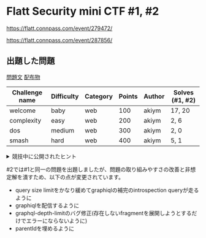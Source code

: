 # Flatt Security mini CTF #1, #2

https://flatt.connpass.com/event/279472/

https://flatt.connpass.com/event/287856/

## 出題した問題

[問題文](graphql/chall)
[配布物](graphql/chall/dist.zip)

| Challenge name | Difficulty | Category | Points | Author | Solves (#1, #2) |
|----------------|------------|----------|--------|--------|-----------------|
| welcome        | baby       | web      | 100    | akiym  | 17, 20          |
| complexity     | easy       | web      | 200    | akiym  | 2, 6            |
| dos            | medium     | web      | 300    | akiym  | 2, 0            |
| smash          | hard       | web      | 400    | akiym  | 5, 1            |

<details>
  <summary>競技中に公開されたヒント</summary>

```
## welcomeのヒント
<https://graphql.org/learn/queries/#inline-fragments>

## complexityのヒント
listUsers!

## dosのヒント1
<https://graphql.org/learn/queries/#aliases>

## dosのヒント2
searchUsersからfollowersがたくさん呼ばれたら？

## smashのヒント
validationRulesの実行時にエラーになったら？
```

</details>

#2では#1と同一の問題を出題しましたが、問題の取り組みやすさの改善と非想定解を潰すため、以下の点が変更されています。

- query size limitをかなり緩めてgraphiqlの補完のintrospection queryが走るように
- graphiqlを配信するように
- graphql-depth-limitのバグ修正(存在しないfragmentを展開しようとするだけでエラーにならないように)
- parentIdを埋めるように

